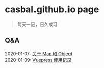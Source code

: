# casbal.github.io page

   > 每天一记，日久成习

## Q&A      
2020-01-07: [关于 Map 和 Object](./Q&A/2020-01-07.md)       
2020-01-09: [Vuepress 使用记录](./Q&A/2020-01-09.md)       